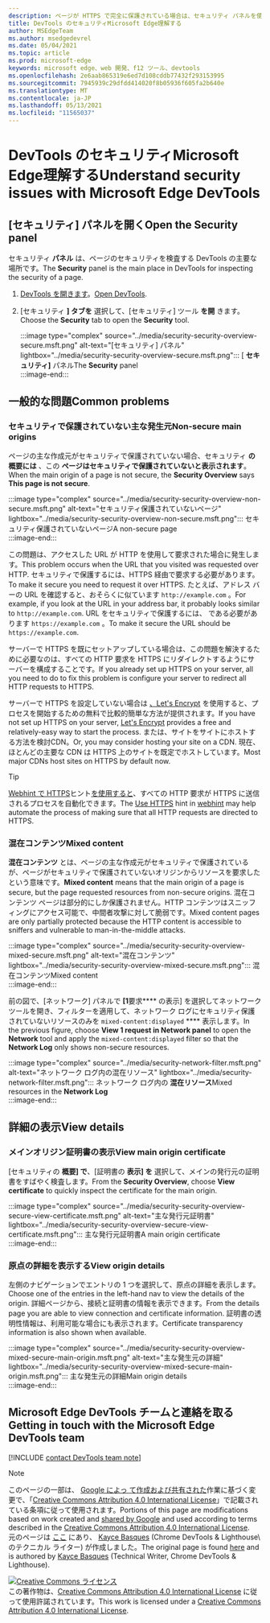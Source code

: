 ```yaml
---
description: ページが HTTPS で完全に保護されている場合は、セキュリティ パネルを使用します。
title: DevTools のセキュリティMicrosoft Edge理解する
author: MSEdgeTeam
ms.author: msedgedevrel
ms.date: 05/04/2021
ms.topic: article
ms.prod: microsoft-edge
keywords: microsoft edge、web 開発、f12 ツール、devtools
ms.openlocfilehash: 2e6aab865319e6ed7d108cddb77432f293153995
ms.sourcegitcommit: 7945939c29dfdd414020f8b05936f605fa2b640e
ms.translationtype: MT
ms.contentlocale: ja-JP
ms.lasthandoff: 05/13/2021
ms.locfileid: "11565037"
---
```

<!-- Copyright Kayce Basques 

   Licensed under the Apache License, Version 2.0 (the "License");
   you may not use this file except in compliance with the License.
   You may obtain a copy of the License at

       https://www.apache.org/licenses/LICENSE-2.0

   Unless required by applicable law or agreed to in writing, software
   distributed under the License is distributed on an "AS IS" BASIS,
   WITHOUT WARRANTIES OR CONDITIONS OF ANY KIND, either express or implied.
   See the License for the specific language governing permissions and
   limitations under the License.  -->  
# <a name="understand-security-issues-with-microsoft-edge-devtools"></a><span data-ttu-id="72132-104">DevTools のセキュリティMicrosoft Edge理解する</span><span class="sxs-lookup"><span data-stu-id="72132-104">Understand security issues with Microsoft Edge DevTools</span></span>  

<!--Use the **Security** Panel in [Microsoft Edge DevTools][MicrosoftEdgeDevTools] to make sure HTTPS is properly implemented on a page.  Navigate to **Why HTTPS Matters** to learn why every website should be protected with HTTPS, even sites that do not handle sensitive user data.  -->  

<!--todo: add section when why-https is available -->  

## <a name="open-the-security-panel"></a><span data-ttu-id="72132-105">[セキュリティ] パネルを開く</span><span class="sxs-lookup"><span data-stu-id="72132-105">Open the Security panel</span></span>  

<span data-ttu-id="72132-106">セキュリティ **パネル** は、ページのセキュリティを検査する DevTools の主要な場所です。</span><span class="sxs-lookup"><span data-stu-id="72132-106">The **Security** panel is the main place in DevTools for inspecting the security of a page.</span></span>  

1.  <span data-ttu-id="72132-107">[DevTools を開きます][DevToolsOpen]。</span><span class="sxs-lookup"><span data-stu-id="72132-107">[Open DevTools][DevToolsOpen].</span></span>  
1.  <span data-ttu-id="72132-108">[セキュリティ **] タブを** 選択して、[セキュリティ] ツール **を開** きます。</span><span class="sxs-lookup"><span data-stu-id="72132-108">Choose the **Security** tab to open the **Security** tool.</span></span>  
    
    :::image type="complex" source="../media/security-security-overview-secure.msft.png" alt-text="[セキュリティ] パネル" lightbox="../media/security-security-overview-secure.msft.png":::
       <span data-ttu-id="72132-110">[ **セキュリティ]** パネル</span><span class="sxs-lookup"><span data-stu-id="72132-110">The **Security** panel</span></span>  
    :::image-end:::  
    
## <a name="common-problems"></a><span data-ttu-id="72132-111">一般的な問題</span><span class="sxs-lookup"><span data-stu-id="72132-111">Common problems</span></span>  

### <a name="non-secure-main-origins"></a><span data-ttu-id="72132-112">セキュリティで保護されていない主な発生元</span><span class="sxs-lookup"><span data-stu-id="72132-112">Non-secure main origins</span></span>  

<span data-ttu-id="72132-113">ページの主な作成元がセキュリティで保護されていない場合、セキュリティ **の概要には** 、この **ページはセキュリティで保護されていないと表示されます**。</span><span class="sxs-lookup"><span data-stu-id="72132-113">When the main origin of a page is not secure, the **Security Overview** says **This page is not secure**.</span></span>  

:::image type="complex" source="../media/security-security-overview-non-secure.msft.png" alt-text="セキュリティ保護されていないページ" lightbox="../media/security-security-overview-non-secure.msft.png":::
   <span data-ttu-id="72132-115">セキュリティ保護されていないページ</span><span class="sxs-lookup"><span data-stu-id="72132-115">A non-secure page</span></span>  
:::image-end:::  

<span data-ttu-id="72132-116">この問題は、アクセスした URL が HTTP を使用して要求された場合に発生します。</span><span class="sxs-lookup"><span data-stu-id="72132-116">This problem occurs when the URL that you visited was requested over HTTP.</span></span>  <span data-ttu-id="72132-117">セキュリティで保護するには、HTTPS 経由で要求する必要があります。</span><span class="sxs-lookup"><span data-stu-id="72132-117">To make it secure you need to request it over HTTPS.</span></span>  <span data-ttu-id="72132-118">たとえば、アドレス バーの URL を確認すると、おそらくに似ています `http://example.com` 。</span><span class="sxs-lookup"><span data-stu-id="72132-118">For example, if you look at the URL in your address bar, it probably looks similar to `http://example.com`.</span></span>  <span data-ttu-id="72132-119">URL をセキュリティで保護するには、 である必要があります `https://example.com` 。</span><span class="sxs-lookup"><span data-stu-id="72132-119">To make it secure the URL should be `https://example.com`.</span></span>  

<span data-ttu-id="72132-120">サーバーで HTTPS を既にセットアップしている場合は、この問題を解決するために必要なのは、すべての HTTP 要求を HTTPS にリダイレクトするようにサーバーを構成することです。</span><span class="sxs-lookup"><span data-stu-id="72132-120">If you already set up HTTPS on your server, all you need to do to fix this problem is configure your server to redirect all HTTP requests to HTTPS.</span></span>  

<span data-ttu-id="72132-121">サーバーで HTTPS を設定していない場合は [、Let's Encrypt][LetsEncrypt] を使用すると、プロセスを開始するための無料で比較的簡単な方法が提供されます。</span><span class="sxs-lookup"><span data-stu-id="72132-121">If you have not set up HTTPS on your server, [Let's Encrypt][LetsEncrypt] provides a free and relatively-easy way to start the process.</span></span>  <span data-ttu-id="72132-122">または、サイトをサイトにホストする方法を検討CDN。</span><span class="sxs-lookup"><span data-stu-id="72132-122">Or, you may consider hosting your site on a CDN.</span></span>  <span data-ttu-id="72132-123">現在、ほとんどの主要な CDN は HTTPS 上のサイトを既定でホストしています。</span><span class="sxs-lookup"><span data-stu-id="72132-123">Most major CDNs host sites on HTTPS by default now.</span></span>  

> [!TIP]
> <span data-ttu-id="72132-124">[Webhint で HTTPS][WebhintUseHttps]ヒント[を使用すると][Webhint]、すべての HTTP 要求が HTTPS に送信されるプロセスを自動化できます。</span><span class="sxs-lookup"><span data-stu-id="72132-124">The [Use HTTPS][WebhintUseHttps] hint in [webhint][Webhint] may help automate the process of making sure that all HTTP requests are directed to HTTPS.</span></span>  

### <a name="mixed-content"></a><span data-ttu-id="72132-125">混在コンテンツ</span><span class="sxs-lookup"><span data-stu-id="72132-125">Mixed content</span></span>  

<span data-ttu-id="72132-126">**混在コンテンツ** とは、ページの主な作成元がセキュリティで保護されているが、ページがセキュリティで保護されていないオリジンからリソースを要求したという意味です。</span><span class="sxs-lookup"><span data-stu-id="72132-126">**Mixed content** means that the main origin of a page is secure, but the page requested resources from non-secure origins.</span></span>  <span data-ttu-id="72132-127">混在コンテンツ ページは部分的にしか保護されません。HTTP コンテンツはスニッフィングにアクセス可能で、中間者攻撃に対して脆弱です。</span><span class="sxs-lookup"><span data-stu-id="72132-127">Mixed content pages are only partially protected because the HTTP content is accessible to sniffers and vulnerable to man-in-the-middle attacks.</span></span>  

:::image type="complex" source="../media/security-security-overview-mixed-secure.msft.png" alt-text="混在コンテンツ" lightbox="../media/security-security-overview-mixed-secure.msft.png":::
   <span data-ttu-id="72132-129">混在コンテンツ</span><span class="sxs-lookup"><span data-stu-id="72132-129">Mixed content</span></span>  
:::image-end:::  

<span data-ttu-id="72132-130">前の図で、[ネットワーク] パネルで **[1**要求\*\*\*\* の表示] を選択してネットワーク ツールを開き、フィルターを適用して、ネットワーク ログにセキュリティ保護されていないリソースのみを `mixed-content:displayed` \*\*\*\* 表示します。</span><span class="sxs-lookup"><span data-stu-id="72132-130">In the previous figure, choose **View 1 request in Network panel** to open the **Network** tool and apply the `mixed-content:displayed` filter so that the **Network Log** only shows non-secure resources.</span></span>  

:::image type="complex" source="../media/security-network-filter.msft.png" alt-text="ネットワーク ログ内の混在リソース" lightbox="../media/security-network-filter.msft.png":::
   <span data-ttu-id="72132-132">ネットワーク ログ内の **混在リソース**</span><span class="sxs-lookup"><span data-stu-id="72132-132">Mixed resources in the **Network Log**</span></span>  
:::image-end:::  

## <a name="view-details"></a><span data-ttu-id="72132-133">詳細の表示</span><span class="sxs-lookup"><span data-stu-id="72132-133">View details</span></span>  

### <a name="view-main-origin-certificate"></a><span data-ttu-id="72132-134">メインオリジン証明書の表示</span><span class="sxs-lookup"><span data-stu-id="72132-134">View main origin certificate</span></span>  

<span data-ttu-id="72132-135">[セキュリティの **概要] で**、[証明書の **表示] を** 選択して、メインの発行元の証明書をすばやく検査します。</span><span class="sxs-lookup"><span data-stu-id="72132-135">From the **Security Overview**, choose **View certificate** to quickly inspect the certificate for the main origin.</span></span>  

:::image type="complex" source="../media/security-security-overview-secure-view-certificate.msft.png" alt-text="主な発行元証明書" lightbox="../media/security-security-overview-secure-view-certificate.msft.png":::
   <span data-ttu-id="72132-137">主な発行元証明書</span><span class="sxs-lookup"><span data-stu-id="72132-137">A main origin certificate</span></span>  
:::image-end:::  

### <a name="view-origin-details"></a><span data-ttu-id="72132-138">原点の詳細を表示する</span><span class="sxs-lookup"><span data-stu-id="72132-138">View origin details</span></span>  

<span data-ttu-id="72132-139">左側のナビゲーションでエントリの 1 つを選択して、原点の詳細を表示します。</span><span class="sxs-lookup"><span data-stu-id="72132-139">Choose one of the entries in the left-hand nav to view the details of the origin.</span></span>  <span data-ttu-id="72132-140">詳細ページから、接続と証明書の情報を表示できます。</span><span class="sxs-lookup"><span data-stu-id="72132-140">From the details page you are able to view connection and certificate information.</span></span>  <span data-ttu-id="72132-141">証明書の透明性情報は、利用可能な場合にも表示されます。</span><span class="sxs-lookup"><span data-stu-id="72132-141">Certificate transparency information is also shown when available.</span></span>  

:::image type="complex" source="../media/security-security-overview-mixed-secure-main-origin.msft.png" alt-text="主な発生元の詳細" lightbox="../media/security-security-overview-mixed-secure-main-origin.msft.png":::
   <span data-ttu-id="72132-143">主な発生元の詳細</span><span class="sxs-lookup"><span data-stu-id="72132-143">Main origin details</span></span>  
:::image-end:::  

## <a name="getting-in-touch-with-the-microsoft-edge-devtools-team"></a><span data-ttu-id="72132-144">Microsoft Edge DevTools チームと連絡を取る</span><span class="sxs-lookup"><span data-stu-id="72132-144">Getting in touch with the Microsoft Edge DevTools team</span></span>  

[!INCLUDE [contact DevTools team note](../includes/contact-devtools-team-note.md)]  

<!-- links -->  

[MicrosoftEdgeDevTools]: ../../devtools-guide-chromium/index.md "Microsoft Edge (Chromium) 開発者ツール |Microsoft Docs"  
[DevToolsOpen]: ../open/index.md "Microsoft Edge DevTools を開く | Microsoft Docs"  

[LetsEncrypt]: https://letsencrypt.org "Let's Encrypt - 無料の SSL/TLS 証明書"  

[Webhint]: https://webhint.io "webhint"  
[WebhintUseHttps]: https://webhint.io/docs/user-guide/hints/hint-https-only "HTTPS を使用|webhint のドキュメント"  

<!--[mixed]: /web/fundamentals/security/prevent-mixed-content/what-is-mixed-content ""  -->

> [!NOTE]
> <span data-ttu-id="72132-150">このページの一部は、 [Google によっ て作成および共有された][GoogleSitePolicies]作業に基づく変更で、「[Creative Commons Attribution 4.0 International License][CCA4IL]」で記載されている条項に従って使用されます。</span><span class="sxs-lookup"><span data-stu-id="72132-150">Portions of this page are modifications based on work created and [shared by Google][GoogleSitePolicies] and used according to terms described in the [Creative Commons Attribution 4.0 International License][CCA4IL].</span></span>  
> <span data-ttu-id="72132-151">元のページは [ここ](https://developers.google.com/web/tools/chrome-devtools/security/index) にあり、 [Kayce Basques][KayceBasques] \(Chrome DevTools \& Lighthouse\ のテクニカル ライター) が作成しました。</span><span class="sxs-lookup"><span data-stu-id="72132-151">The original page is found [here](https://developers.google.com/web/tools/chrome-devtools/security/index) and is authored by [Kayce Basques][KayceBasques] \(Technical Writer, Chrome DevTools \& Lighthouse\).</span></span>  

[![Creative Commons ライセンス][CCby4Image]][CCA4IL]  
<span data-ttu-id="72132-153">この著作物は、[Creative Commons Attribution 4.0 International License][CCA4IL] に従って使用許諾されています。</span><span class="sxs-lookup"><span data-stu-id="72132-153">This work is licensed under a [Creative Commons Attribution 4.0 International License][CCA4IL].</span></span>  

[CCA4IL]: https://creativecommons.org/licenses/by/4.0  
[CCby4Image]: https://i.creativecommons.org/l/by/4.0/88x31.png  
[GoogleSitePolicies]: https://developers.google.com/terms/site-policies  
[KayceBasques]: https://developers.google.com/web/resources/contributors#kayce-basques  
